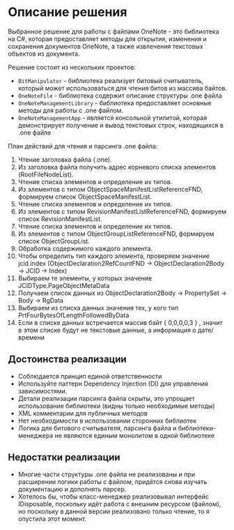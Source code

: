 # Описание решения

Выбранное решение для работы с файлами OneNote - это библиотека на C#, которая предоставляет методы для открытия, изменения и сохранения документов OneNote, а также извлечения текстовых объектов из документа.

Решение состоит из нескольких проектов:
- `BitManipulator` - библиотека реализует битовый считыватель, который может использоваться для чтения битов из массива байтов.
- `OneNoteFile` - библиотека содержит описание структуры .one файла
- `OneNoteManagementLibrary` - библиотека предоставляет основные методы для работы с .one файлом.
- `OneNoteManagementApp` - является консольной утилитой, которая демонстрирует получение и вывод текстовых строк, находящихся в .one файле

План действий для чтения и парсинга .one файла:

1. Чтение заголовка файла (.one).
2. Из заголовка файла получить адрес корневого списка элементов (RootFileNodeList).
3. Чтение списка элементов и определение их типов.
4. Из элементов с типом ObjectSpaceManifestListReferenceFND, формируем список ObjectSpaceManifestList.
5. Чтение списка элементов и определение их типов.
6. Из элементов с типом RevisionManifestListReferenceFND, формируем список RevisionManifestList.
7. Чтение списка элементов и определение их типов.
8. Из элементов с типом ObjectGroupListReferenceFND, формируем список ObjectGroupList.
9. Обработка содержимого каждого элемента.
10. Чтобы определить тип каждого элемента, проверяем значение jcid.index (ObjectDeclaration2RefCountFND -> ObjectDeclaration2Body -> JCID -> Index)
11. Выбираем те элементы, у которых значение JCIDType.PageObjectMetaData
12. Получаем список данных из ObjectDeclaration2Body -> PropertySet -> Body -> RgData
13. Выбираем из списка данных значения тех, у кого тип PrtFourBytesOfLengthFollowedByData
14. Если в списке данных встречается массив байт { 0,0,0,0,3 } , значит в этом списке будут не текстовые данные, а информация о дате/времени 

## Достоинства реализации
- Соблюдается принцип единой ответственности
- Используйте паттерн Dependency Injection (DI) для управления зависимостями.
- Детали реализации парсинга файла скрыты, это упрощает использование библиотеки (видны только необходимые методы)
- XML комментарии для публичных методов
- Нет необходимости в использовании сторонних библиотек
- Логика для битового считывателя, парсинга файла и библиотеки-менеджера не являются единым монолитом в одной библиотеке

## Недостатки реализации
- Многие части структуры .one файла не реализованы и при расширении логики работы с файлом, придётся снова изучать документацию и дополнять парсер.
- Хотелось бы, чтобы класс-менеджер реализовывал интерфейс IDisposable, поскольку идёт работа с внешним ресурсом (файлом), но поскольку в данной версии реализовано только чтение, то я опустила этот момент.
